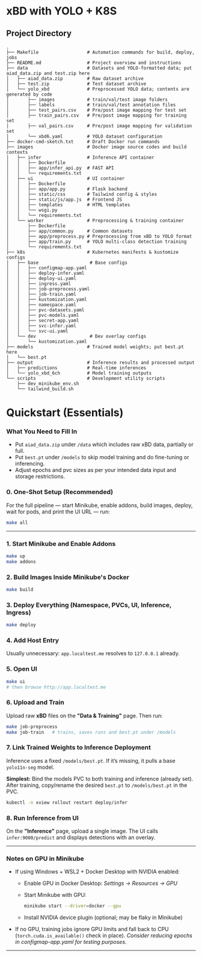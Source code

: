 # xBD with YOLO + K8S

## Project Directory

```
.
├── Makefile                  # Automation commands for build, deploy, jobs
├── README.md                 # Project overview and instructions
├── data                      # Datasets and YOLO-formatted data; put aiad_data.zip and test.zip here
│   ├── aiad_data.zip         # Raw dataset archive
│   ├── test.zip              # Test dataset archive
│   └── yolo_xbd              # Preprocessed YOLO data; contents are generated by code
│       ├── images            # train/val/test image folders
│       ├── labels            # train/val/test annotation files
│       ├── test_pairs.csv    # Pre/post image mapping for test set
│       ├── train_pairs.csv   # Pre/post image mapping for training set
│       ├── val_pairs.csv     # Pre/post image mapping for validation set
│       └── xbd6.yaml         # YOLO dataset configuration
├── docker-cmd-sketch.txt     # Draft Docker run commands
├── images                    # Docker image source codes and build contexts
│   ├── infer                 # Inference API container
│   │   ├── Dockerfile
│   │   ├── app/infer_api.py  # FAST API
│   │   └── requirements.txt
│   ├── ui                    # UI container
│   │   ├── Dockerfile
│   │   ├── app/app.py        # Flask backend
│   │   ├── static/css        # Tailwind config & styles
│   │   ├── static/js/app.js  # Frontend JS
│   │   ├── templates         # HTML templates
│   │   └── wsgi.py
│   │   └── requirements.txt
│   └── worker                # Preprocessing & training container
│       ├── Dockerfile
│       ├── app/common.py     # Common datasets
│       ├── app/preprocess.py # Preprocessing from xBD to YOLO format
│       ├── app/train.py      # YOLO multi-class detection training
│       └── requirements.txt
├── k8s                       # Kubernetes manifests & kustomize configs
│   ├── base                   # Base configs
│   │   ├── configmap-app.yaml
│   │   ├── deploy-infer.yaml
│   │   ├── deploy-ui.yaml
│   │   ├── ingress.yaml
│   │   ├── job-preprocess.yaml
│   │   ├── job-train.yaml
│   │   ├── kustomization.yaml
│   │   ├── namespace.yaml
│   │   ├── pvc-datasets.yaml
│   │   ├── pvc-models.yaml
│   │   ├── secret-app.yaml
│   │   ├── svc-infer.yaml
│   │   └── svc-ui.yaml
│   └── dev                    # Dev overlay configs
│       └── kustomization.yaml
├── models                    # Trained model weights; put best.pt here
│   └── best.pt
├── output                    # Inference results and processed output
│   ├── predictions           # Real-time inferences
│   └── yolo_xbd_6ch          # Model training outputs
└── scripts                   # Development utility scripts
    ├── dev_minikube_env.sh
    └── tailwind_build.sh
```

# Quickstart (Essentials)

### What You Need to Fill In
* Put `aiad_data.zip` under `/data` which includes raw xBD data, partially or full.
* Put `best.pt` under `/models` to skip model training and do fine-tuning or inferencing.
* Adjust epochs and pvc sizes as per your intended data input and storage restrictions.

### 0. One-Shot Setup (Recommended)

For the full pipeline — start Minikube, enable addons, build images, deploy, wait for pods, and print the UI URL — run:

```bash
make all
```

---

### 1. Start Minikube and Enable Addons

```bash
make up
make addons
```

### 2. Build Images Inside Minikube's Docker

```bash
make build
```

### 3. Deploy Everything (Namespace, PVCs, UI, Inference, Ingress)

```bash
make deploy
```

### 4. Add Host Entry

Usually unnecessary: `app.localtest.me` resolves to `127.0.0.1` already.

### 5. Open UI

```bash
make ui
# then browse http://app.localtest.me
```

### 6. Upload and Train

Upload raw **xBD** files on the **"Data & Training"** page. Then run:

```bash
make job-preprocess
make job-train   # trains, saves runs and best.pt under /models
```

### 7. Link Trained Weights to Inference Deployment

Inference uses a fixed `/models/best.pt`. If it’s missing, it pulls a base `yolo11n-seg` model.

**Simplest:** Bind the models PVC to both training and inference (already set). After training, copy/rename the desired `best.pt` to `/models/best.pt` in the PVC.

```bash
kubectl -n xview rollout restart deploy/infer
```

### 8. Run Inference from UI

On the **"Inference"** page, upload a single image. The UI calls `infer:9000/predict` and displays detections with an overlay.

---

### Notes on GPU in Minikube

* If using Windows + WSL2 + Docker Desktop with NVIDIA enabled:

  * Enable GPU in Docker Desktop: *Settings → Resources → GPU*
  * Start Minikube with GPU:

    ```bash
    minikube start --driver=docker --gpu
    ```
  * Install NVIDIA device plugin (optional; may be flaky in Minikube)
* If no GPU, training jobs ignore GPU limits and fall back to CPU (`torch.cuda.is_available()` check in place). *Consider reducing epochs in configmap-app.yaml for testing purposes*.

---
